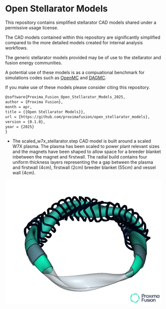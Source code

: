 # Open Stellarator Models

This repository contains simplified stellarator CAD models shared under a permissive usage license.

The CAD models contained within this repository are significantly simplified compared to the more detailed models created for internal analysis workflows.

The generic stellarator models provided may be of use to the stellarator and fusion energy communities.

A potential use of these models is as a compuational benchmark for simulations codes such as [OpenMC](https://github.com/openmc-dev/openmc) and [DAGMC](https://github.com/svalinn/DAGMC).

If you make use of these models please consider citing this repository.
```
@software{Proxima_Fusion_Open_Stellarator_Models_2025,
author = {Proxima Fusion},
month = apr,
title = {{Open Stellarator Models}},
url = {https://github.com/proximafusion/open_stellarator_models},
version = {0.1.0},
year = {2025}
}
```

- The scaled_w7x_stellarator.step CAD model is built around a scaled W7X plasma. The plasma has been scaled to power plant relevant sizes and the magnets have been shaped to allow space for a breeder blanket inbetween the magnet and firstwall. The radial build contains four uniform thickness layers representing the a gap between the plasma and firstwall (4cm), firstwall (2cm) breeder blanket (55cm) and vessel wall (4cm).

![cropped image to show internals](scaled_w7x_stellarator.png)
